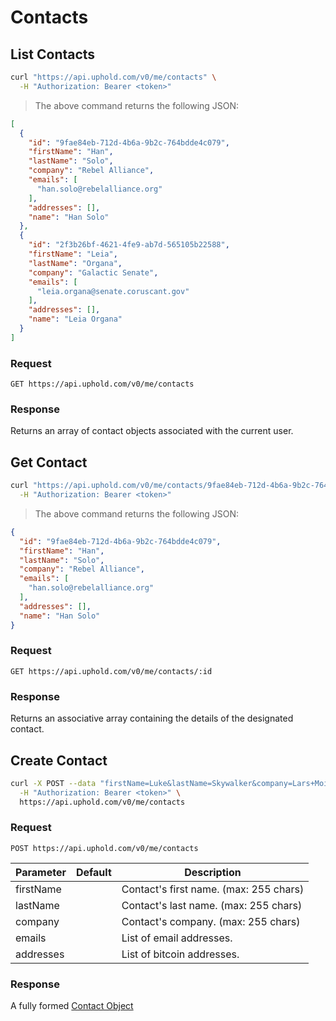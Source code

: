 # Contacts

## List Contacts

```bash
curl "https://api.uphold.com/v0/me/contacts" \
  -H "Authorization: Bearer <token>"
```

> The above command returns the following JSON:

```json
[
  {
    "id": "9fae84eb-712d-4b6a-9b2c-764bdde4c079",
    "firstName": "Han",
    "lastName": "Solo",
    "company": "Rebel Alliance",
    "emails": [
      "han.solo@rebelalliance.org"
    ],
    "addresses": [],
    "name": "Han Solo"
  },
  {
    "id": "2f3b26bf-4621-4fe9-ab7d-565105b22588",
    "firstName": "Leia",
    "lastName": "Organa",
    "company": "Galactic Senate",
    "emails": [
      "leia.organa@senate.coruscant.gov"
    ],
    "addresses": [],
    "name": "Leia Organa"
  }
]
```

### Request

`GET https://api.uphold.com/v0/me/contacts`

### Response

Returns an array of contact objects associated with the current user.

## Get Contact

```bash
curl "https://api.uphold.com/v0/me/contacts/9fae84eb-712d-4b6a-9b2c-764bdde4c079" \
  -H "Authorization: Bearer <token>"
```

> The above command returns the following JSON:

```json
{
  "id": "9fae84eb-712d-4b6a-9b2c-764bdde4c079",
  "firstName": "Han",
  "lastName": "Solo",
  "company": "Rebel Alliance",
  "emails": [
    "han.solo@rebelalliance.org"
  ],
  "addresses": [],
  "name": "Han Solo"
}
```

### Request

`GET https://api.uphold.com/v0/me/contacts/:id`

### Response

Returns an associative array containing the details of the designated contact.

## Create Contact

```bash
curl -X POST --data "firstName=Luke&lastName=Skywalker&company=Lars+Moisture+Farm,+Inc.&emails=support@larsmoisturefarm.com" \
  -H "Authorization: Bearer <token>" \
  https://api.uphold.com/v0/me/contacts
```

### Request

`POST https://api.uphold.com/v0/me/contacts`

Parameter | Default |  Description
--------- | ----------- | -----------
firstName | | Contact's first name. (max: 255 chars)
lastName | | Contact's last name. (max: 255 chars)
company | | Contact's company. (max: 255 chars)
emails | | List of email addresses.
addresses | | List of bitcoin addresses.

### Response

A fully formed [Contact Object](#contact-object)
